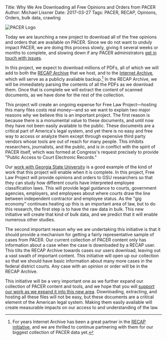 Title: Why We Are Downloading all Free Opinions and Orders from PACER
Author: Michael Lissner
Date: 2017-03-27
Tags: PACER, RECAP, Opinions, Orders, bulk data, crawling


<div class="right-image">
    <img src="{static}/images/pacer-logo-300w.png"
         alt="PACER Logo"
         class="img-responsive border">
</div>

Today we are launching a new project to download all of the free opinions and orders that are available on PACER. Since we do not want to unduly impact PACER, we are doing this process slowly, giving it several weeks or months to complete, and slowing down if any PACER administrators [get in touch with issues][c]. 

In this project, we expect to download millions of PDFs, all of which we will add to both the [RECAP Archive][recap] that we host, and to the [Internet Archive][ia], which will serve as a publicly available backup.[^1] In the RECAP Archive, we will be immediately parsing the contents of all the PDFs as we download them. Once that is complete we will extract the content of scanned documents, as we have done for the rest of the collection.

This project will create an ongoing expense for Free Law Project—hosting this many files costs real money—and so we want to explain two major reasons why we believe this is an important project. The first reason is because there is a monumental value to these documents, and until now they have not been easily available to the public. These documents are a critical part of America's legal system, and yet there is no easy and free way to access or analyze them except through expensive third party vendors whose tools are out of reach for many people. This inhibits researchers, journalists, and the public, and is in conflict with the spirit of PACER itself, which was formed at Congress's request precisely to provide "Public Access to Court Electronic Records."
 
Our [work with Georgia State University][gsu] is a good example of the kind of work that this project will enable when it is complete. In this project, Free Law Project will provide opinions and orders to GSU researchers so that they can study how different courts have interpreted employee classification laws. This will provide legal guidance to courts, government agencies, employers, and employees about where courts draw the line between independent contractor and employee status. As the "gig economy" continues heating up this is an important area of law, but to do this research, the first step is to have the raw data in bulk. This new initiative will create that kind of bulk data, and we predict that it will enable numerous other studies.

The second important reason why we are undertaking this initiative is that it should provide a mechanism for getting a fairly representative sample of cases from PACER. Our current collection of PACER content only has information about a case when the case is downloaded by a RECAP user. This tilts the RECAP Archive towards cases our users download, leaving out a vast swath of important content. This initiative will open up our collection so that we should have basic information about many more cases in the federal district courts. Any case with an opinion or order will be in the RECAP Archive.

This initiative will be a very important one as we further expand our collection of PACER content and tools, and we hope that you will [support our work as we expand it into this new area][donate]. Downloading, extracting, and hosting all these files will not be easy, but these documents are a critical element of the American legal system. Making them easily available will create measurable impacts on our access to and understanding of the law.


[^1]: For years Internet Archive has been a great partner in the <a href="https://free.law/recap/">RECAP initiative</a>, and we are thrilled to continue partnering with them for our biggest collection of PACER data yet. 

[recap]: https://www.courtlistener.com/recap/
[remove]: {filename}/free-law-project-joins-request-for-access-to-offline-pacer-documents.md
[gsu]: {filename}/dol-grant.md
[c]: {filename}/pages/contact.md
[ia]: https://archive.org/details/usfederalcourts&tab=about
[donate]: {filename}/pages/donate.md
